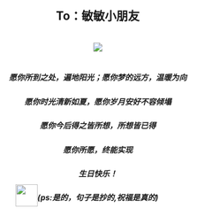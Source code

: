 <link rel="stylesheet" href="">
<link rel="stylesheet" href="https://file.oss1.365sn.cn/public/css/swiper.min.css">
<link rel="stylesheet" href="https://daneden.github.io/animate.css/animate.min.css">
<script src="https://file.oss1.365sn.cn/public/js/swiper.min.js"></script>
<style>
    h1{display:none;}
    .container-lg{padding:0 !important;margin: 0px !important;}
    body,html{width:100%;height:100%;margin:0;padding:0;background: url(https://ss1.bdstatic.com/70cFuXSh_Q1YnxGkpoWK1HF6hhy/it/u=3367609168,3168769865&fm=26&gp=0.jpg) no-repeat center;background-size: cover;}
    .swiper-container,.swiper-wrapper,.swiper-slide{height:100%;}
    .text-center{text-align: center;}
    .container{padding:0 10px;width:100%;height:100%;}
    .slide1{}
    h2{padding-top: 60px;text-shadow: 5px 5px 5px #ffffff;text-align: center;}
    .img-content{position: relative;}
    .small-img{width:40px;height:40px;position:absolute;top:-15px;left: -40px;}
    .pull-left{float:left;}
    .pull-right{float:right;}
    .middle-img{width:100px;}
    .content2 p{font-size:0.83em;margin-bottom: 0;}
</style>
<div class="swiper-container"><div class="swiper-wrapper"><div class="swiper-slide"><div class="container"><h2>To：敏敏小朋友</h2><br><div class="text-center"><img class="center" src="https://timgsa.baidu.com/timg?image&quality=80&size=b9999_10000&sec=1568890203269&di=b03b99d165688f6831655822bac34139&imgtype=0&src=http%3A%2F%2Fhbimg.b0.upaiyun.com%2F38bbcad30508b5aaba3c81ca98600a7b5795f5139ee2-Mkbw4J_fw658"></div><br><h5 class="text-center">愿你所到之处，遍地阳光；愿你梦的远方，温暖为向</h5><h5 class="text-center">愿你时光清新如夏，愿你岁月安好不容倾塌</h5><h5 class="text-center">愿你今后得之皆所想，所想皆已得</h5><h5 class="text-center">愿你所愿，终能实现</h5><h5 class="text-center">生日快乐！</h5><h5 class="text-center"><span class="img-content"><img class="small-img" src="http://a3.qpic.cn/psb?/V14BAjdy4dBRvr/ZtR27gDaeXtdbEqZa.Lk3AAu2G6bdmBjckCK4QKopwE!/m/dL4AAAAAAAAAnull&bo=9AH0AQAAAAADByI!&rf=photolist&t=5.jpg">(ps:是的，句子是抄的,祝福是真的)</span></h5></div></div><div class="swiper-slide"><div class="container content2"><h4>接下来cue流程：开始放照片啦</h4><div style="overflow: hidden;"><img class="pull-left" style="width: 50%;" src="http://b339.photo.store.qq.com/psb?/V14BAjdy4dBRvr/b0qvFB*3kMl7TWk53I4J*qpgnpIJ.7oHEPyB5K9pGVI!/m/dARsEsptDwAAnull&bo=gAJVAwAAAAAFB*A!&rf=photolist&t=5.jpg"><img class="middle-img" style="width: 40%;margin-top:30px;margin-left:5%;" src='https://ss1.bdstatic.com/70cFuXSh_Q1YnxGkpoWK1HF6hhy/it/u=3111821249,3084550924&fm=26&gp=0.jpg'><p style="color: #f00;margin-left:5%;float: left;">翻翻空间</p><p style="color: #f00;margin-left:5%;float: left;">还好还是找到2张照片的</p></div><div style="overflow: hidden;"><div class="pull-left" style="width: 40%;margin-top:30px;margin-right:5%;"><p style="color: #e88f2b;">还有彬彬的：</p><p style="color: #e88f2b;text-align: center;">这么的明媚小花花</p><p style="color: #e88f2b;text-align: right;">to亲爱的姑娘</p><br><img style="width:100%;" src="http://a4.qpic.cn/psb?/V14BAjdy4dBRvr/N3t8lb03Zbm5uU5mjpsauvVKDreiOZK24kTs1v4EKfM!/m/dL8AAAAAAAAAnull&bo=ngU4BAAAAAARB5c!&rf=photolist&t=5.jpg"></div><img style="width: 50%;" class="pull-left" src="http://b340.photo.store.qq.com/psb?/V14BAjdy4dBRvr/G0xIcLSRmJhan8h10RxHEaqbc1yEuXogcT7FXAqvNaY!/m/dKgarsqBCAAAnull&bo=gAJVAwAAAAAFB*A!&rf=photolist&t=5.jpg"></div><h5 class="text-center">大敏，生日快乐!</h5></div></div><div class="swiper-slide"><div class="container"><div><div><img style="width:95%;" src="http://b366.photo.store.qq.com/psb?/V14BAjdy4dBRvr/p3XeeNdcdfq8Gd*t7LjWVaBHcTnYPKkB3.PrGo7rNu8!/b/dG4BAAAAAAAA&bo=IAMqBAAAAAARBz0!&rf=viewer_4.jpg"></div><h5>不约而同的从齐发剪了短发</h5><h5>赞美一下我们的友情~~</h5><h5>就不能少了当你啦啦啦啦啦啦啦</h5><h5 class="text-center">相见亦无事，别后常忆君。</h5></div></div></div><div class="swiper-slide"><div style="overflow: hidden;"><img style="width:50%;float: left;" src="http://b1.photo.store.qq.com/psb?/V14BAjdy4dBRvr/IVgW9YIkEJ2Z0uvmzGwyN97rTC9suc0.7SC53iS.bCU!/m/dAEAAAAAAAAAnull&bo=gAJRAwAAAAAFB*Q!&rf=photolist&t=5.jpg"><img style="width:50%;" src="http://b340.photo.store.qq.com/psb?/V14BAjdy4dBRvr/dPMTZYnC31PGvw4qu14qhGluUzJdfinMZR8PtkMGFqg!/b/dCuDqcp5CAAA&bo=gAJVAwAAAAAFF.A!&rf=viewer_4.jpg"></div><div class="container"><h5>2019中秋假期久违的大家一起吃饭</h5><h5>看着大家都很幸福的样子，真好</h5><h5>真心的希望我们的大家，小家事业功成,家庭幸福</h5><h5>闲暇时间可以聚在一起</h5><h5>还有拍照片,拍照片,拍照片</h5><h5>大敏，生日快乐</h5></div></div></div></div>
<script> 
var mySwiper = new Swiper('.swiper-container', {
    autoplay: 5000,//可选选项，自动滑动
})
</script>
